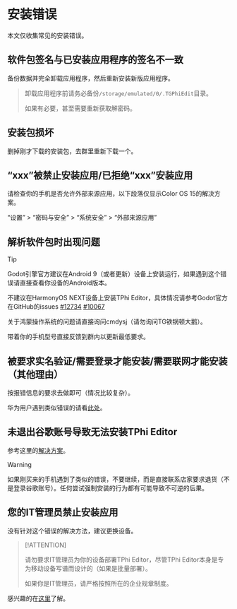 # 安装错误

本文仅收集常见的安装错误。

## 软件包签名与已安装应用程序的签名不一致

备份数据并完全卸载应用程序，然后重新安装新版应用程序。

> 卸载应用程序前请务必备份`/storage/emulated/0/.TGPhiEdit`目录。
>
> 如果有必要，甚至需要重新获取解密码。

## 安装包损坏

删掉刚才下载的安装包，去群里重新下载一个。

## “xxx”被禁止安装应用/已拒绝“xxx”安装应用

请检查你的手机是否允许外部来源应用，以下段落仅显示Color OS 15的解决方案。

“设置” > “密码与安全” > “系统安全” > “外部来源应用”

## 解析软件包时出现问题

> [!TIP]
> 
> Godot引擎官方建议在Android 9（或者更新）设备上安装运行，如果遇到这个错误请直接查看你设备的Android版本。
>
> 不建议在HarmonyOS NEXT设备上安装TPhi Editor，具体情况请参考Godot官方在GitHub的issues [#12734](https://github.com/godotengine/godot-proposals/issues/12734) [#10067](https://github.com/godotengine/godot-proposals/discussions/10067)
>
> 关于鸿蒙操作系统的问题请直接询问cmdysj（请勿询问TG铁锅顿大鹅）。

带着你的手机型号直接反馈到群内以更新最低要求。

## 被要求实名验证/需要登录才能安装/需要联网才能安装（其他理由）

按报错信息的要求去做即可（情况比较复杂）。

华为用户遇到类似错误的请看[此处](https://consumer.huawei.com/cn/support/content/zh-cn15990893/)。

## 未退出谷歌账号导致无法安装TPhi Editor

参考这里的[解决方案](https://zhuanlan.zhihu.com/p/22363155451)。

> [!WARNING]
>
> 如果刚买来的手机遇到了类似的错误，不要继续，而是直接联系店家要求退货（不是登录谷歌账号）。任何尝试强制安装的行为都有可能导致不可逆的后果。

## 您的IT管理员禁止安装应用

没有针对这个错误的解决方法，建议更换设备。

> [!ATTENTION]
> 
> 请勿要求IT管理员为你的设备部署TPhi Editor，尽管TPhi Editor本身是专为移动设备写谱而设计的（如果是批量部署）。
>
> 如果你是IT管理员，请严格按照所在的企业规章制度。

感兴趣的在[这里](https://support.google.com/a/answer/9997133?hl=zh-Hans)了解。